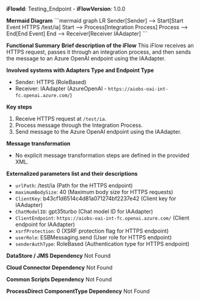 **iFlowId**: Testing_Endpoint - **iFlowVersion**: 1.0.0

**Mermaid Diagram**
\`\`\`mermaid
graph LR
    Sender[Sender] --> Start[Start Event HTTPS /test/ia]
    Start --> Process[Integration Process]
    Process --> End[End Event]
    End --> Receiver[Receiver IAAdapter]
\`\`\`

**Functional Summary**
**Brief description of the iFlow**
This iFlow receives an HTTPS request, passes it through an integration process, and then sends the message to an Azure OpenAI endpoint using the IAAdapter.

**Involved systems with Adapters Type and Endpoint Type**
- Sender: HTTPS (RoleBased)
- Receiver: IAAdapter (AzureOpenAI - `https://aiobs-oai-int-fc.openai.azure.com/`)

**Key steps**
1. Receive HTTPS request at `/test/ia`.
2. Process message through the Integration Process.
3. Send message to the Azure OpenAI endpoint using the IAAdapter.

**Message transformation**
- No explicit message transformation steps are defined in the provided XML.

**Externalized parameters list and their descriptions**
- `urlPath`: /test/ia (Path for the HTTPS endpoint)
- `maximumBodySize`: 40 (Maximum body size for HTTPS requests)
- `ClientKey`: b43cf1d6514c4d81a071274bf2237e42 (Client key for IAAdapter)
- `ChatModelID`: gpt35turbo (Chat model ID for IAAdapter)
- `ClientEndpoint`: `https://aiobs-oai-int-fc.openai.azure.com/` (Client endpoint for IAAdapter)
- `xsrfProtection`: 0 (XSRF protection flag for HTTPS endpoint)
- `userRole`: ESBMessaging.send (User role for HTTPS endpoint)
- `senderAuthType`: RoleBased (Authentication type for HTTPS endpoint)

**DataStore / JMS Dependency**
Not Found

**Cloud Connector Dependency**
Not Found

**Common Scripts Dependency**
Not Found

**ProcessDirect ComponentType Dependency**
Not Found